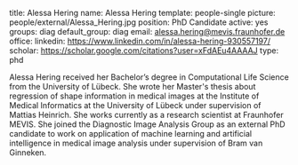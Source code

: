 title: Alessa Hering
name: Alessa Hering
template: people-single
picture: people/external/Alessa_Hering.jpg
position: PhD Candidate
active: yes
groups: diag
default_group: diag
email: alessa.hering@mevis.fraunhofer.de
office: 
linkedin: https://www.linkedin.com/in/alessa-hering-930557197/
scholar: https://scholar.google.com/citations?user=xFdAEu4AAAAJ
type: phd

Alessa Hering received her Bachelor’s degree in Computational Life Science from the University of Lübeck. She wrote her Master's thesis about regression of shape information in medical images at the Institute of Medical Informatics at the University of Lübeck under supervision of Mattias Heinrich. She works currently as a research scientist at Fraunhofer MEVIS. She joined the Diagnostic Image Analysis Group as an external PhD candidate to work on application of machine learning and artificial intelligence in medical image analysis under supervision of Bram van Ginneken.
